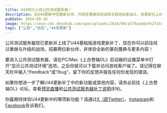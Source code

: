 ```yaml
---
title: U44现已上线公共测试服务器！
description: 在U44更新中招募新伙伴，并前往重做后的战场与其他玩家战斗，该更新已上线公共测试服务器。
pubDate: 2024-09-16
image: https://eso-cdn.denohub.com/ape/uploads/2024/09/a579aaddafe27a54330a4575583bbffe.jpg
tags: ["公告","社区","44号更新"]
---
```


公共测试服务器现已更新并上线了U44基础版游戏更新补丁，现在你可以前往经过重做与升级的战场，招募两位新伙伴，并体验全新的篆刻魔典与更多内容！ 

要进入公共测试服务器，请在PC/Mac《上古卷轴OL》启动器的设置菜单中打开“显示公共测试环境”选项。之后你就可以下载并访问游戏客户端了。请记得在聊天栏中输入“/feedback”或“/bug”，留下你的反馈并报告任何你发现的错误。

如果你想进一步了解U44更新补丁中的新功能或其他内容，请务必前往《上古卷轴OL》论坛，查看[预览直播](/news/post/66701)和[公共测试服务器补丁说明](https://forums.elderscrollsonline.com/en/discussion/665758/pts-patch-notes-v10-2-0)(EN)。

你最期待体验U44更新中的哪项新功能？请通过[X（即Twitter）](https://twitter.com/TESOnline)、[Instagram](https://www.instagram.com/elderscrollsonline/)和[Facebook](https://www.facebook.com/elderscrollsonline)告诉我们。 

